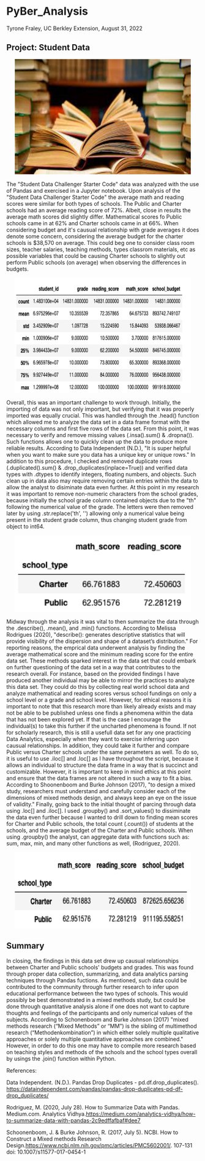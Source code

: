 # PyBer_Analysis

Tyrone Fraley,
UC Berkley Extension,
August 31, 2022

## Project: Student Data

<p align="center">
  <img width="460" height="300" src="Education.jpeg">
</p>

  The "Student Data Challenger Starter Code" data was analyzed with the use of Pandas and exercised in a Jupyter notebook. Upon analysis of the "Student Data Challenger Starter Code" the average math and reading scores were similar for both types of schools. The Public and Charter schools had an average reading score of 72%. Albeit, close in results the average math scores did slightly differ. Mathematical scores fo Public schools came in at 62% and Charter schools came in at 66%. When considering budget and it's causual relationship with grade averages it does denote some concern, considering the average budget for the charter schools is $38,570 on average. This could beg one to consider class room sizes, teacher salaries, teaching methods, types classrom materials, etc as possible variables that could be causing Charter schools to slightly out perform Public schools (on average) when observing the differences in budgets. 
    
<p align="center">
  <img width="460" height="300" src="StudentData1.png">
</p>
    
   Overall, this was an important challenge to work through. Initially, the importing of data was not only important, but verifying that it was properly imported was equally crucial. This was handled through the .head() function which allowed me to analyze the data set in a data frame format with the necessary columns and first five rows of the data set. From this point, it was necessary to verify and remove missing values (.insa().sum() & .dropna()). Such functions allows one to quickly clean up the data to produce more reliable results. According to Data Independent (N.D.), "It is super helpful when you want to make sure you data has a unique key or unique rows." In addition to this procedure, I checked and removed duplicate rows (.duplicated().sum() & .drop_duplicates(inplace=True)) and verified data types with .dtypes to identify integers, floating numbers, and objects. Such clean up in data also may require removing certain entries within the data to allow the analyst to disiminate data even further. At this point in my research it was important to remove non-numeric characters from the school grades, because initially the school grade column contained objects due to the "th" following the numerical value of the grade. The letters were then removed later by using .str.replace('th', '') allowing only a numerical value being present in the student grade column, thus changing student grade from object to int64. 
    
<p align="center">
  <img width="460" height="200" src="StudentData2.png">
</p>
    
   Midway through the analysis it was vital to then summarize the data through the .describe(), .mean(), and .min() functions. According to Melissa Rodrigues (2020), "describe(): generates descriptive statistics that will provide visibility of the dispersion and shape of a dataset’s distribution." For reporting reasons, the emprical data underwent analysis by finding the average mathematical score  and the minimum reading score for the entire data set. These methods sparked interest in the data set that could embark on further questioning of the data set in a way that contributes to the research overall. For instance, based on the provided findings I have produced another individual may be able to mirror the practices to analyze this data set. They could do this by collecting real world school data and analyze mathematical and reading scores versus school fundings on only a school level or a grade and school level. However, for ethical reasons it is important to note that this research more than likely already exists and may not be able to be published unless one finds a phenomena within the data that has not been explored yet. If that is the case I encourage the individual(s) to take this further if the uncharted phenomena is found. If not for scholarly research, this is still a usefull data set for any one practicing Data Analytics, especially when they want to exercise inferring upon causual relationships. In addition, they could take it further and compare Public versus Charter schools under the same perameters as well. To do so, it is useful to use .iloc[] and .loc[] as I have throughout the script, because it allows an individual to structure the data frame in a way that is succinct and customizable. However, it is important to keep in mind ethics at this point and ensure that the data frames are not altered in such a way to fit a bias. According to Shoonenboom and Burke Johnson (2017), "to design a mixed study, researchers must understand and carefully consider each of the dimensions of mixed methods design, and always keep an eye on the issue of validity." Finally, going back to the initial thought of parcing through data using .loc[] and .iloc[]. I used .groupby() and .sort_values() to dissiminate the data even further because I wanted to drill down to finding mean scores for Charter and Public schools, the total count (.count()) of students at the schools,  and the average budget of the Charter and Public schools. When using .groupby() the analyst, can aggregate data with functions such as: sum, max, min, and many other functions as well, (Rodriguez, 2020). 

<p align="center">
  <img width="460" height="200" src="StudentData3.png">
</p>

## Summary

   In closing, the findings in this data set drew up causual relationships between Charter and Public schools' budgets and grades. This was found through proper data collection, summarizing, and data analytics parsing techniques through Pandas fuctions. As mentioned, such data could be contributed to the community through further research to infer upon educational performance between the two types of schools. This would possibly be best demonstrated in a mixed methods study, but could be done through quantitative analysis alone if one does not want to capture thoughts and feelings of the participants and only numerical values of the subjects. According to Schonenboom and Burke Johnson (2017) "mixed methods research (“Mixed Methods” or “MM”) is the sibling of multimethod research (“Methodenkombination”) in which either solely multiple qualitative approaches or solely multiple quantitative approaches are combined." However, in order to do this one may have to compile more research based on teaching styles and methods of the schools and the school types overall by usings the .join() function within Python. 
   
   

References:

Data Independent. (N.D.). Pandas Drop Duplicates - pd.df.drop_duplicates(). https://dataindependent.com/pandas/pandas-drop-duplicates-pd-df-drop_duplicates/

Rodriguez, M. (2020, July 28). How to Summarize Data with Pandas. Medium.com. Analytics Vidhya.https://medium.com/analytics-vidhya/how-to-summarize-data-with-pandas-2c9edffafbaf#dee7

Schoonenboom, J. & Burke Johnson, R. (2017, July 5). NCBI. How to Construct a Mixed methods Research Design.https://www.ncbi.nlm.nih.gov/pmc/articles/PMC5602001/. 107-131 doi: 10.1007/s11577-017-0454-1


